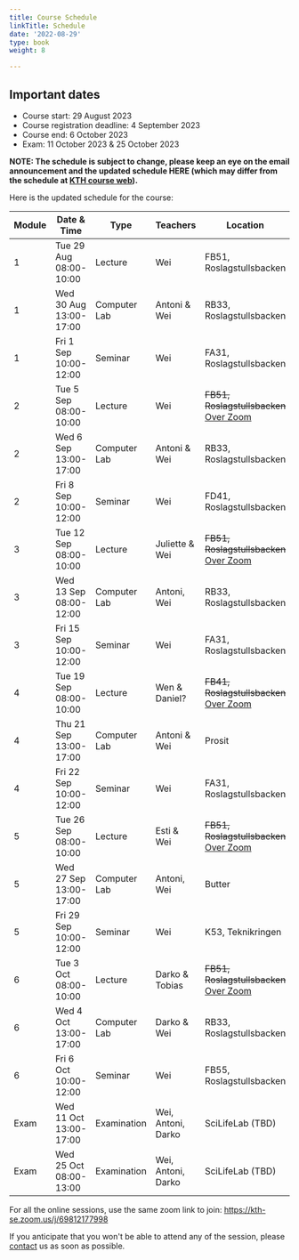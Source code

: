 ```yaml
---
title: Course Schedule
linkTitle: Schedule
date: '2022-08-29'
type: book
weight: 8

---
```

## Important dates
 - Course start: 29 August 2023
 - Course registration deadline: 4 September 2023
 - Course end: 6 October 2023
 - Exam: 11 October 2023 & 25 October 2023

**NOTE: The schedule is subject to change, please keep an eye on the email announcement and the updated schedule HERE (which may differ from the schedule at [KTH course web](https://www.kth.se/social/course/SK2538/calendar/)).**

Here is the updated schedule for the course:

| Module  | Date & Time        | Type                | Teachers                        | Location              | Note  |
|---------|--------------------|---------------------|---------------------------------|-----------------------|-------|
| 1       | Tue 29 Aug 08:00-10:00 | Lecture            | Wei                      | FB51, Roslagstullsbacken |  In person    |
| 1       | Wed 30 Aug 13:00-17:00 | Computer Lab       | Antoni & Wei      | RB33, Roslagstullsbacken |  In person    |
| 1       | Fri 1 Sep 10:00-12:00  | Seminar            | Wei                      | FA31, Roslagstullsbacken |  In person      |
| 2       | Tue 5 Sep 08:00-10:00  | Lecture            | Wei                      | ~~FB51, Roslagstullsbacken~~ [Over Zoom](https://kth-se.zoom.us/j/69812177998) |  Online     |
| 2       | Wed 6 Sep 13:00-17:00  | Computer Lab       | Antoni & Wei     | RB33, Roslagstullsbacken | In person       |
| 2       | Fri 8 Sep 10:00-12:00  | Seminar            | Wei                     | FD41, Roslagstullsbacken |  In person      |
| 3       | Tue 12 Sep 08:00-10:00 | Lecture            | Juliette & Wei                    | ~~FB51, Roslagstullsbacken~~ [Over Zoom](https://kth-se.zoom.us/j/69812177998) |   Online    |
| 3       | Wed 13 Sep 08:00-12:00 | Computer Lab       | Antoni, Wei     | RB33, Roslagstullsbacken | In person       |
| 3       | Fri 15 Sep 10:00-12:00 | Seminar            | Wei                 | FA31, Roslagstullsbacken |  In person      |
| 4       | Tue 19 Sep 08:00-10:00 | Lecture            | Wen & Daniel?                     | ~~FB41, Roslagstullsbacken~~ [Over Zoom](https://kth-se.zoom.us/j/69812177998) |  Online; Mid-course evaluation    |
| 4       | Thu 21 Sep 13:00-17:00 | Computer Lab       | Antoni & Wei     | Prosit                 |  In person      |
| 4       | Fri 22 Sep 10:00-12:00 | Seminar            | Wei                     | FA31, Roslagstullsbacken |  In person      |
| 5       | Tue 26 Sep 08:00-10:00 | Lecture            | Esti & Wei                     | ~~FB51, Roslagstullsbacken~~ [Over Zoom](https://kth-se.zoom.us/j/69812177998)  |  Online  |
| 5       | Wed 27 Sep 13:00-17:00 | Computer Lab       | Antoni, Wei     | Butter                 |  In person      |
| 5       | Fri 29 Sep 10:00-12:00 | Seminar            | Wei                     | K53, Teknikringen       | In person       |
| 6       | Tue 3 Oct 08:00-10:00  | Lecture            | Darko & Tobias                  | ~~FB51, Roslagstullsbacken~~ [Over Zoom](https://kth-se.zoom.us/j/69812177998)  |  Online  |
| 6       | Wed 4 Oct 13:00-17:00  | Computer Lab       | Darko & Wei     | RB33, Roslagstullsbacken | In person       |
| 6       | Fri 6 Oct 10:00-12:00  | Seminar            | Wei              | FB55, Roslagstullsbacken |  In person      |
| Exam    | Wed 11 Oct 13:00-17:00 | Examination        | Wei, Antoni, Darko                  |     SciLifeLab (TBD)                 | In person  |
| Exam    | Wed 25 Oct 08:00-13:00 | Examination        | Wei, Antoni, Darko              |       SciLifeLab (TBD)           | In person  |

For all the online sessions, use the same zoom link to join: https://kth-se.zoom.us/j/69812177998

If you anticipate that you won't be able to attend any of the session, please [contact](/contact) us as soon as possible.